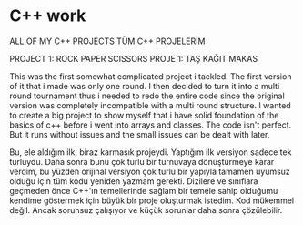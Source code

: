 # C++ work

ALL OF MY C++ PROJECTS
TÜM C++ PROJELERİM

PROJECT 1: ROCK PAPER SCISSORS
PROJE 1: TAŞ KAĞIT MAKAS

This was the first somewhat complicated project i tackled. The first version of it that i made was only one round. I then decided to turn it into a multi round tournament thus i needed to redo the entire code since the original version was completely incompatible with a multi round structure. I wanted to create a big project to show myself that i have solid foundation of the basics of c++ before i went into arrays and classes. The code isn't perfect. But it runs without issues and the small issues can be dealt with later.

Bu, ele aldığım ilk, biraz karmaşık projeydi. Yaptığım ilk versiyon sadece tek turluydu. Daha sonra bunu çok turlu bir turnuvaya dönüştürmeye karar verdim, bu yüzden orijinal versiyon çok turlu bir yapıyla tamamen uyumsuz olduğu için tüm kodu yeniden yazmam gerekti. Dizilere ve sınıflara geçmeden önce C++'ın temellerinde sağlam bir temele sahip olduğumu kendime göstermek için büyük bir proje oluşturmak istedim. Kod mükemmel değil. Ancak sorunsuz çalışıyor ve küçük sorunlar daha sonra çözülebilir.
